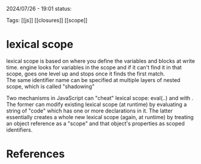 2024/07/26  -  19:01
status: 

Tags: [[js]] [[closures]] [[scope]]

# lexical scope
lexical scope is based on where you define the variables and blocks at write time. engine looks for variables in the scope and if it can't find it in that scope, goes one level up and stops once it finds the first match.  
The same identifier name can be specified at multiple layers of nested scope, which is called "shadowing"

Two mechanisms in JavaScript can "cheat" lexical scope: eval(..) and with . The former can modify existing lexical scope (at runtime) by evaluating a string of "code" which has one or more declarations in it. The latter essentially creates a whole new lexical scope (again, at runtime) by treating an object reference as a "scope" and that object's properties as scoped identifiers.
# References
